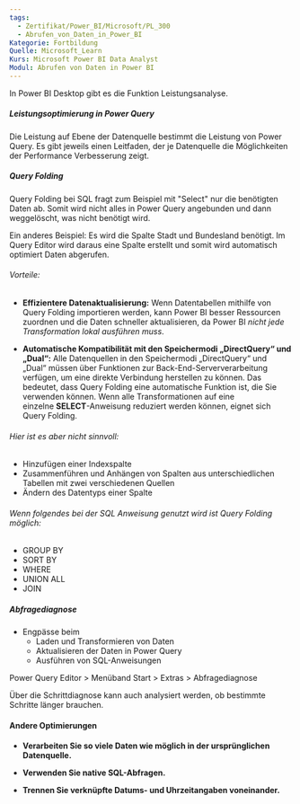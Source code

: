 ```yaml
---
tags:
  - Zertifikat/Power_BI/Microsoft/PL_300
  - Abrufen_von_Daten_in_Power_BI
Kategorie: Fortbildung
Quelle: Microsoft_Learn
Kurs: Microsoft Power BI Data Analyst
Modul: Abrufen von Daten in Power BI
---
```

In Power BI Desktop gibt es die Funktion Leistungsanalyse.

##### Leistungsoptimierung in Power Query
Die Leistung auf Ebene der Datenquelle bestimmt die Leistung von Power Query.
Es gibt jeweils einen Leitfaden, der je Datenquelle die Möglichkeiten der Performance Verbesserung zeigt.

##### Query Folding
Query Folding bei SQL fragt zum Beispiel mit "Select" nur die benötigten Daten ab. Somit wird nicht alles in Power Query angebunden und dann weggelöscht, was nicht benötigt wird.

Ein anderes Beispiel:
Es wird die Spalte Stadt und Bundesland benötigt. Im Query Editor wird daraus eine Spalte erstellt und somit wird automatisch optimiert Daten abgerufen.

###### Vorteile:
- **Effizientere Datenaktualisierung:** Wenn Datentabellen mithilfe von Query Folding importieren werden, kann Power BI besser Ressourcen zuordnen und die Daten schneller aktualisieren, da Power BI *nicht jede Transformation lokal ausführen muss*.

- **Automatische Kompatibilität mit den Speichermodi „DirectQuery“ und „Dual“:** Alle Datenquellen in den Speichermodi „DirectQuery“ und „Dual“ müssen über Funktionen zur Back-End-Serververarbeitung verfügen, um eine direkte Verbindung herstellen zu können. Das bedeutet, dass Query Folding eine automatische Funktion ist, die Sie verwenden können. Wenn alle Transformationen auf eine einzelne **SELECT**-Anweisung reduziert werden können, eignet sich Query Folding.

###### Hier ist es aber nicht sinnvoll:
- Hinzufügen einer Indexspalte
- Zusammenführen und Anhängen von Spalten aus unterschiedlichen Tabellen mit zwei verschiedenen Quellen
- Ändern des Datentyps einer Spalte


###### Wenn folgendes bei der SQL Anweisung genutzt wird ist Query Folding möglich:
- GROUP BY
- SORT BY
- WHERE
- UNION ALL
- JOIN

##### Abfragediagnose
- Engpässe beim
	- Laden und Transformieren von Daten
	- Aktualisieren der Daten in Power Query
	- Ausführen von SQL-Anweisungen

Power Query Editor > Menüband Start > Extras > Abfragediagnose

Über die Schrittdiagnose kann auch analysiert werden, ob bestimmte Schritte länger brauchen.


#### Andere Optimierungen
- **Verarbeiten Sie so viele Daten wie möglich in der ursprünglichen Datenquelle.**
    
- **Verwenden Sie native SQL-Abfragen.**
    
- **Trennen Sie verknüpfte Datums- und Uhrzeitangaben voneinander.**
